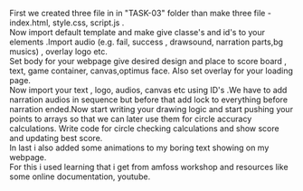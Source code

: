 First we created three file in in "TASK-03" folder than make three file - index.html, style.css, script.js .<br>
Now import default template and make give classe's and id's to your elements .Import audio (e.g. fail, success , drawsound, narration parts,bg musics) , overlay logo etc.<br>
Set body for your webpage give desired design and place to score board , text, game container, canvas,optimus face. Also set overlay for your loading page.<br>
Now import your text , logo, audios, canvas etc using ID's .We have to add narration audios in sequence but before that add lock to everything before narration ended.Now start writing your drawing logic and start pushing your points to arrays so that we can later use them for circle accuracy calculations. Write code for circle checking calculations and show score and updating best score.<br>
In last i also added some animations to my boring text showing on my webpage.<br>
For this i used learning that i get from amfoss workshop and resources like some online documentation, youtube.

